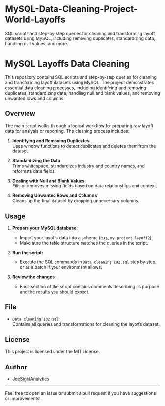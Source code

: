 # MySQL-Data-Cleaning-Project-World-Layoffs
SQL scripts and step-by-step queries for cleaning and transforming layoff datasets using MySQL, including removing duplicates, standardizing data, handling null values, and more.
# MySQL Layoffs Data Cleaning

This repository contains SQL scripts and step-by-step queries for cleaning and transforming layoff datasets using MySQL. The project demonstrates essential data cleaning processes, including identifying and removing duplicates, standardizing data, handling null and blank values, and removing unwanted rows and columns.

## Overview

The main script walks through a logical workflow for preparing raw layoff data for analysis or reporting. The cleaning process includes:

1. **Identifying and Removing Duplicates**  
   Uses window functions to detect duplicates and deletes them from the dataset.

2. **Standardizing the Data**  
   Trims whitespace, standardizes industry and country names, and reformats date fields.

3. **Dealing with Null and Blank Values**  
   Fills or removes missing fields based on data relationships and context.

4. **Removing Unwanted Rows and Columns**  
   Cleans up the final dataset by dropping unnecessary columns.

## Usage

1. **Prepare your MySQL database:**  
   - Import your layoffs data into a schema (e.g., `my_project_layoff2`).
   - Make sure the table structure matches the queries in the script.

2. **Run the script:**  
   - Execute the SQL commands in [`Data cleaning 102.sql`](./Data%20cleaning%20102.sql) step by step, or as a batch if your environment allows.

3. **Review the changes:**  
   - Each section of the script contains comments describing its purpose and the results you should expect.

## File

- [`Data cleaning 102.sql`](./Data%20cleaning%20102.sql):  
  Contains all queries and transformations for cleaning the layoffs dataset.

## License

This project is licensed under the MIT License.

## Author

- [JoeSightAnalytics](https://github.com/JoeSightAnalytics)

---
Feel free to open an issue or submit a pull request if you have suggestions or improvements!
